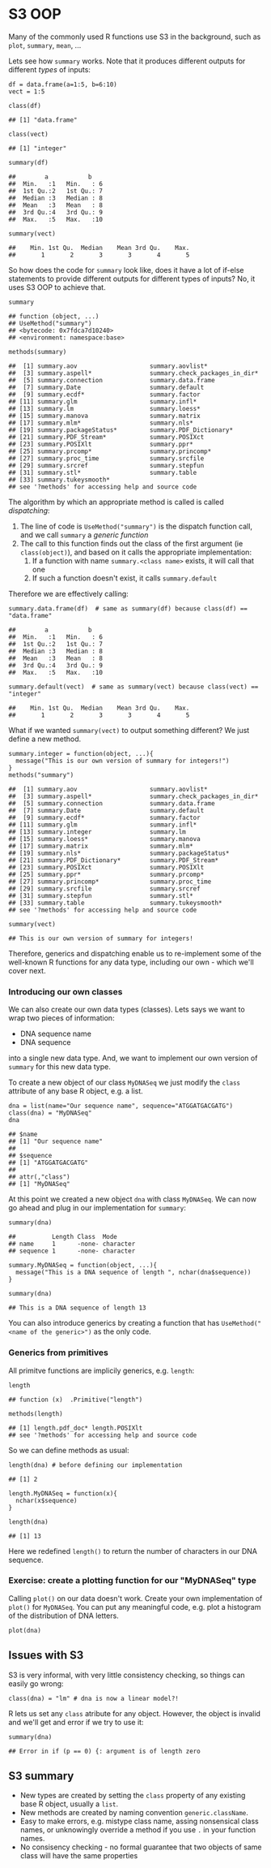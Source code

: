S3 OOP
======

Many of the commonly used R functions use S3 in the background, such as
`plot`, `summary`, `mean`, ...

Lets see how `summary` works. Note that it produces different outputs
for different *types* of inputs:

    df = data.frame(a=1:5, b=6:10)
    vect = 1:5

    class(df)

    ## [1] "data.frame"

    class(vect)

    ## [1] "integer"

    summary(df)

    ##        a           b     
    ##  Min.   :1   Min.   : 6  
    ##  1st Qu.:2   1st Qu.: 7  
    ##  Median :3   Median : 8  
    ##  Mean   :3   Mean   : 8  
    ##  3rd Qu.:4   3rd Qu.: 9  
    ##  Max.   :5   Max.   :10

    summary(vect)

    ##    Min. 1st Qu.  Median    Mean 3rd Qu.    Max. 
    ##       1       2       3       3       4       5

So how does the code for `summary` look like, does it have a lot of
if-else statements to provide different outputs for different types of
inputs? No, it uses S3 OOP to achieve that.

    summary

    ## function (object, ...) 
    ## UseMethod("summary")
    ## <bytecode: 0x7fdca7d10240>
    ## <environment: namespace:base>

    methods(summary)

    ##  [1] summary.aov                    summary.aovlist*              
    ##  [3] summary.aspell*                summary.check_packages_in_dir*
    ##  [5] summary.connection             summary.data.frame            
    ##  [7] summary.Date                   summary.default               
    ##  [9] summary.ecdf*                  summary.factor                
    ## [11] summary.glm                    summary.infl*                 
    ## [13] summary.lm                     summary.loess*                
    ## [15] summary.manova                 summary.matrix                
    ## [17] summary.mlm*                   summary.nls*                  
    ## [19] summary.packageStatus*         summary.PDF_Dictionary*       
    ## [21] summary.PDF_Stream*            summary.POSIXct               
    ## [23] summary.POSIXlt                summary.ppr*                  
    ## [25] summary.prcomp*                summary.princomp*             
    ## [27] summary.proc_time              summary.srcfile               
    ## [29] summary.srcref                 summary.stepfun               
    ## [31] summary.stl*                   summary.table                 
    ## [33] summary.tukeysmooth*          
    ## see '?methods' for accessing help and source code

The algorithm by which an appropriate method is called is called
*dispatching*:

1.  The line of code is `UseMethod("summary")` is the dispatch function
    call, and we call `summary` a *generic function*
2.  The call to this function finds out the class of the first argument
    (ie `class(object)`), and based on it calls the appropriate
    implementation:
    1.  If a function with name `summary.<class name>` exists, it will
        call that one
    2.  If such a function doesn't exist, it calls `summary.default`

Therefore we are effectively calling:

    summary.data.frame(df)  # same as summary(df) because class(df) == "data.frame"

    ##        a           b     
    ##  Min.   :1   Min.   : 6  
    ##  1st Qu.:2   1st Qu.: 7  
    ##  Median :3   Median : 8  
    ##  Mean   :3   Mean   : 8  
    ##  3rd Qu.:4   3rd Qu.: 9  
    ##  Max.   :5   Max.   :10

    summary.default(vect)  # same as summary(vect) because class(vect) == "integer"

    ##    Min. 1st Qu.  Median    Mean 3rd Qu.    Max. 
    ##       1       2       3       3       4       5

What if we wanted `summary(vect)` to output something different? We just
define a new method.

    summary.integer = function(object, ...){
      message("This is our own version of summary for integers!")
    }
    methods("summary")

    ##  [1] summary.aov                    summary.aovlist*              
    ##  [3] summary.aspell*                summary.check_packages_in_dir*
    ##  [5] summary.connection             summary.data.frame            
    ##  [7] summary.Date                   summary.default               
    ##  [9] summary.ecdf*                  summary.factor                
    ## [11] summary.glm                    summary.infl*                 
    ## [13] summary.integer                summary.lm                    
    ## [15] summary.loess*                 summary.manova                
    ## [17] summary.matrix                 summary.mlm*                  
    ## [19] summary.nls*                   summary.packageStatus*        
    ## [21] summary.PDF_Dictionary*        summary.PDF_Stream*           
    ## [23] summary.POSIXct                summary.POSIXlt               
    ## [25] summary.ppr*                   summary.prcomp*               
    ## [27] summary.princomp*              summary.proc_time             
    ## [29] summary.srcfile                summary.srcref                
    ## [31] summary.stepfun                summary.stl*                  
    ## [33] summary.table                  summary.tukeysmooth*          
    ## see '?methods' for accessing help and source code

    summary(vect)

    ## This is our own version of summary for integers!

Therefore, generics and dispatching enable us to re-implement some of
the well-known R functions for any data type, including our own - which
we'll cover next.

### Introducing our own classes

We can also create our own data types (classes). Lets says we want to
wrap two pieces of information:

-   DNA sequence name
-   DNA sequence

into a single new data type. And, we want to implement our own version
of `summary` for this new data type.

To create a new object of our class `MyDNASeq` we just modify the
`class` attribute of any base R object, e.g. a list.

    dna = list(name="Our sequence name", sequence="ATGGATGACGATG")
    class(dna) = "MyDNASeq"
    dna

    ## $name
    ## [1] "Our sequence name"
    ## 
    ## $sequence
    ## [1] "ATGGATGACGATG"
    ## 
    ## attr(,"class")
    ## [1] "MyDNASeq"

At this point we created a new object `dna` with class `MyDNASeq`. We
can now go ahead and plug in our implementation for `summary`:

    summary(dna)

    ##          Length Class  Mode     
    ## name     1      -none- character
    ## sequence 1      -none- character

    summary.MyDNASeq = function(object, ...){
      message("This is a DNA sequence of length ", nchar(dna$sequence))
    }

    summary(dna)

    ## This is a DNA sequence of length 13

You can also introduce generics by creating a function that has
`UseMethod("<name of the generic>")` as the only code.

### Generics from primitives

All primitve functions are implicily generics, e.g. `length`:

    length

    ## function (x)  .Primitive("length")

    methods(length)

    ## [1] length.pdf_doc* length.POSIXlt 
    ## see '?methods' for accessing help and source code

So we can define methods as usual:

    length(dna) # before defining our implementation

    ## [1] 2

    length.MyDNASeq = function(x){
      nchar(x$sequence)
    }

    length(dna)

    ## [1] 13

Here we redefined `length()` to return the number of characters in our
DNA sequence.

### Exercise: create a plotting function for our "MyDNASeq" type

Calling `plot()` on our data doesn't work. Create your own
implementation of `plot()` for `MyDNASeq`. You can put any meaningful
code, e.g. plot a histogram of the distribution of DNA letters.

    plot(dna)

<!--
### Solution


```r
plot.MyDNASeq = function(x, y, ...){
  letters = table(strsplit(x$sequence,""))
  barplot(letters)
}

plot(dna)
```

![](s3_files/figure-markdown_strict/unnamed-chunk-10-1.png)
-->
Issues with S3
--------------

S3 is very informal, with very little consistency checking, so things
can easily go wrong:

    class(dna) = "lm" # dna is now a linear model?!

R lets us set any `class` atribute for any object. However, the object
is invalid and we'll get and error if we try to use it:

    summary(dna)

    ## Error in if (p == 0) {: argument is of length zero

S3 summary
----------

-   New types are created by setting the `class` property of any
    existing base R object, usually a `list`.
-   New methods are created by naming convention `generic.className`.
-   Easy to make errors, e.g. mistype class name, assing nonsensical
    class names, or unknowingly override a method if you use `.` in your
    function names.
-   No consisency checking - no formal guarantee that two objects of
    same class will have the same properties

